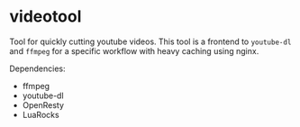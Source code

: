 
# videotool

Tool for quickly cutting youtube videos. This tool is a frontend to
`youtube-dl` and `ffmpeg` for a specific workflow with heavy caching using
nginx.

Dependencies:

* ffmpeg
* youtube-dl
* OpenResty
* LuaRocks


